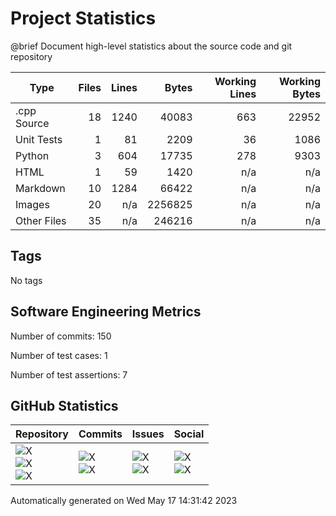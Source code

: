 Project Statistics
==================

@brief Document high-level statistics about the source code and
       git repository

| Type | Files | Lines | Bytes | Working Lines | Working Bytes |
|------|------:|------:|------:|--------------:|--------------:|
|.cpp Source|18|1240|40083|663|22952|
|Unit Tests|1|81|2209|36|1086|
|Python|3|604|17735|278|9303|
|HTML|1|59|1420|n/a|n/a|
|Markdown|10|1284|66422|n/a|n/a|
|Images|20|n/a|2256825|n/a|n/a|
|Other	Files|35|n/a|246216|n/a|n/a|

## Tags
No tags

## Software Engineering Metrics

Number of commits:  150

Number of test cases:  1

Number of test assertions:  7

## GitHub Statistics
| Repository                           | Commits                   | Issues                  | Social                    |
|--------------------------------------|---------------------------|-------------------------|---------------------------|
| ![X](https://img.shields.io/github/languages/code-size/marknelsonengineer/empire?style=plastic) <br/> ![X](https://img.shields.io/github/repo-size/marknelsonengineer/empire?style=plastic) <br/> ![X](https://img.shields.io/github/contributors/marknelsonengineer/empire?style=plastic) | ![X](https://img.shields.io/github/commit-activity/w/marknelsonengineer/empire?style=plastic) <br/> ![X](https://img.shields.io/github/last-commit/marknelsonengineer/empire?style=plastic) | ![X](https://img.shields.io/github/issues-raw/marknelsonengineer/empire?style=plastic) <br/> ![X](https://img.shields.io/github/issues-closed-raw/marknelsonengineer/empire?style=plastic) | ![X](https://img.shields.io/github/forks/marknelsonengineer/empire?style=plastic) <br/> ![X](https://img.shields.io/github/stars/marknelsonengineer/empire?style=plastic) |

Automatically generated on Wed May 17 14:31:42 2023
